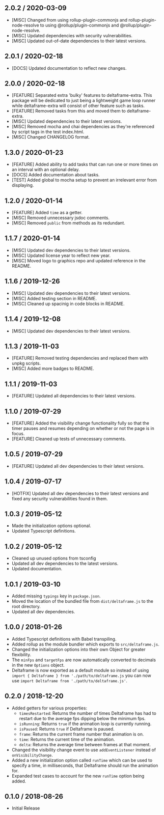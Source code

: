 ## 2.0.2 / 2020-03-09
- [MISC] Changed from using rollup-plugin-commonjs and rollup-plugin-node-resolve to using @rollup/plugin-commonjs and @rollup/plugin-node-resolve.
- [MISC] Updated dependencies with security vulnerabilities.
- [MISC] Updated out-of-date dependencies to their latest versions.

## 2.0.1 / 2020-02-18
- [DOCS] Updated documentation to reflect new changes.

## 2.0.0 / 2020-02-18
- [FEATURE] Separated extra 'bulky' features to deltaframe-extra. This package will be dedicated to just being a lightweight game loop runner while deltaframe-extra will consist of other feature such as tasks.
- [FEATURE] Removed tasks from this and moved them to deltaframe-extra.
- [MISC] Updated dependencies to their latest versions.
- [MISC] Removed mocha and chai dependencies as they're referenced by script tags in the test index.html.
- [MISC] Changed CHANGELOG format.

## 1.3.0 / 2020-01-23
- [FEATURE] Added ability to add tasks that can run one or more times on an interval with an optional delay.
- [DOCS] Added documentation about tasks.
- [TEST] Added global to mocha setup to prevent an irrelevant error from displaying.

## 1.2.0 / 2020-01-14
- [FEATURE] Added `time` as a getter.
- [MISC] Removed unnecessary jsdoc comments.
- [MISC] Removed `public` from methods as its redundant.

## 1.1.7 / 2020-01-14
- [MISC] Updated dev dependencies to their latest versions.
- [MISC] Updated license year to reflect new year.
- [MISC] Moved logo to graphics repo and updated reference in the README.

## 1.1.6 / 2019-12-26
- [MISC] Updated dev dependencies to their latest versions.
- [MISC] Added testing section in README.
- [MISC] Cleaned up spacinig in code blocks in README.

## 1.1.4 / 2019-12-08
- [MISC] Updated dev dependencies to their latest versions.

## 1.1.3 / 2019-11-03
- [FEATURE] Removed testing dependencies and replaced them with unpkg scripts.
- [MISC] Added more badges to README.

## 1.1.1 / 2019-11-03
- [FEATURE] Updated all dependencies to their latest versions.

## 1.1.0 / 2019-07-29
- [FEATURE] Added the visibility change functionality fully so that the timer pauses and resumes depending on whether or not the page is in focus.
- [FEATURE] Cleaned up tests of unnecessary comments.

## 1.0.5 / 2019-07-29
- [FEATURE] Updated all dev dependencies to their latest versions.

## 1.0.4 / 2019-07-17
- [HOTFIX] Updated all dev dependencies to their latest versions and fixed any security vulnerabilities found in them.

## 1.0.3 / 2019-05-12
- Made the initialization options optional.
- Updated Typescript definitions.

## 1.0.2 / 2019-05-12
- Cleaned up unused options from tsconfig
- Updated all dev dependencies to the latest versions.
- Updated documentation.

## 1.0.1 / 2019-03-10
- Added missing `typings` key in `package.json`.
- Moved the location of the bundled file from `dist/deltaframe.js` to the root directory.
- Updated all dev dependencies.

## 1.0.0 / 2018-01-26
- Added Typescript definitions with Babel transpiling.
- Added rollup as the module bundler which exports to `src/deltaframe.js`.
- Changed the initialization options into their own Object for greater flexibility.
- The `minFps` and `targetFps` are now automatically converted to decimals in the new `Options` object.
- Deltaframe is now exported as a default module so instead of using `import { Deltaframe } from './path/to/deltaframe.js` you can now use `import Deltaframe from './path/to/deltaframe.js'`.

## 0.2.0 / 2018-12-20
- Added getters for various properties:
	- `timesRestarted`: Returns the number of times Deltaframe has had to restart due to the average fps dipping below the minimum fps.
	- `isRunning`: Returns `true` if the animation loop is currently running.
	- `isPaused`: Returns `true` if Deltaframe is paused.
	- `frame`: Returns the current frame number that animation is on.
	- `time`: Returns the current time of the animation.
	- `delta`: Returns the average time between frames at that moment.
- Changed the visibility change event to use `addEventListener` instead of `onVisibilityChange`.
- Added a new initialization option called `runTime` which can be used to specify a time, in milliseconds, that Deltaframe should run the animation for.
- Expanded test cases to account for the new `runTime` option being added.

## 0.1.0 / 2018-08-26
- Initial Release